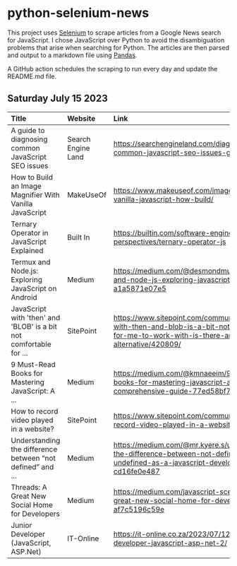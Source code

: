 # python-selenium-news

This project uses [Selenium](https://www.seleniumhq.org/) to scrape articles from a Google News search for JavaScript.
I chose JavaScript over Python to avoid the disambiguation problems that arise when searching for Python.
The articles are then parsed and output to a markdown file using [Pandas](https://pandas.pydata.org/).

A GitHub action schedules the scraping to run every day and update the README.md file.

## Saturday July 15 2023


| Title                                                              | Website            | Link                                                                                                                                              |
|:-------------------------------------------------------------------|:-------------------|:--------------------------------------------------------------------------------------------------------------------------------------------------|
| A guide to diagnosing common JavaScript SEO issues                 | Search Engine Land | https://searchengineland.com/diagnosing-common-javascript-seo-issues-guide-429178                                                                 |
| How to Build an Image Magnifier With Vanilla JavaScript            | MakeUseOf          | https://www.makeuseof.com/image-magnifier-vanilla-javascript-how-build/                                                                           |
| Ternary Operator in JavaScript Explained                           | Built In           | https://builtin.com/software-engineering-perspectives/ternary-operator-js                                                                         |
| Termux and Node.js: Exploring JavaScript on Android                | Medium             | https://medium.com/@desmondmutuma35/termux-and-node-js-exploring-javascript-on-android-a1a5871e07e5                                               |
| JavaScript with 'then' and 'BLOB' is a bit not comfortable for ... | SitePoint          | https://www.sitepoint.com/community/t/javascript-with-then-and-blob-is-a-bit-not-comfortable-for-me-to-work-with-is-there-any-alternative/420809/ |
| 9 Must-Read Books for Mastering JavaScript: A ...                  | Medium             | https://medium.com/@kmnaeeim/9-must-read-books-for-mastering-javascript-a-comprehensive-guide-77ed58bf78ed                                        |
| How to record video played in a website?                           | SitePoint          | https://www.sitepoint.com/community/t/how-to-record-video-played-in-a-website/420481                                                              |
| Understanding the difference between “not defined” and ...         | Medium             | https://medium.com/@mr.kyere.s/understanding-the-difference-between-not-defined-and-undefined-as-a-javascript-developer-cd16fe0e487               |
| Threads: A Great New Social Home for Developers                    | Medium             | https://medium.com/javascript-scene/threads-a-great-new-social-home-for-developers-af7c5196c59e                                                   |
| Junior Developer (JavaScript, ASP.Net)                             | IT-Online          | https://it-online.co.za/2023/07/12/junior-developer-javascript-asp-net-2/                                                                         |